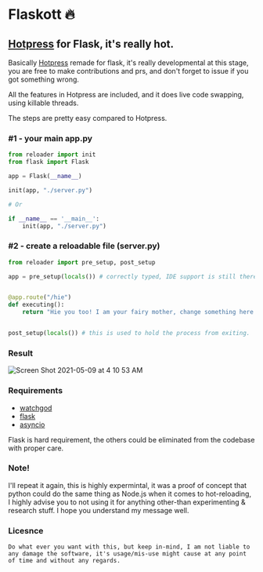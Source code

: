 # Flaskott 🔥
## [Hotpress](https://github.com/SonicCodes/hotpress) for Flask, it's really hot.

Basically [Hotpress](https://github.com/SonicCodes/hotpress) remade for flask, it's really developmental at this stage, you are free to make contributions and prs, and don't forget to issue if you got something wrong.

All the features in Hotpress are included, and it does live code swapping, using killable threads.

The steps are pretty easy compared to Hotpress.

### #1 - your main app.py
```python
from reloader import init
from flask import Flask

app = Flask(__name__)

init(app, "./server.py")

# Or

if __name__ == '__main__':
    init(app, "./server.py")
```


### #2 - create a reloadable file (server.py)
```python
from reloader import pre_setup, post_setup

app = pre_setup(locals()) # correctly typed, IDE support is still there


@app.route("/hie")
def executing():
    return "Hie you too! I am your fairy mother, change something here to be surprised!"


post_setup(locals()) # this is used to hold the process from exiting.
```


### Result
![Screen Shot 2021-05-09 at 4 10 53 AM](https://user-images.githubusercontent.com/48802163/117557576-e9cea780-b07c-11eb-98fa-b2a28747d8f4.png)


### Requirements
- [watchgod](https://pypi.org/project/watchgod/)
- [flask](https://pypi.org/project/Flask/)
- [asyncio](https://pypi.org/project/asyncio/)

Flask is hard requirement, the others could be eliminated from the codebase with proper care.


### Note!
I'll repeat it again, this is highly expermintal, it was a proof of concept that python could do the same thing as Node.js when it comes to hot-reloading, I highly advise you to not using it for anything other-than experimenting & research stuff. I hope you understand my message well. 


### Licesnce
```
Do what ever you want with this, but keep in-mind, I am not liable to any damage the software, it's usage/mis-use might cause at any point of time and without any regards.
```



